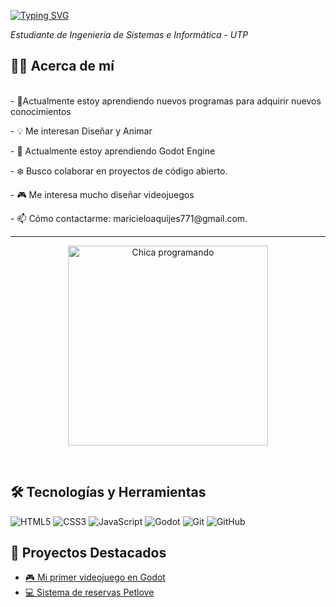 
[![Typing SVG](https://readme-typing-svg.demolab.com?font=Fira+Code&pause=1000&color=FF69B4&width=435&lines=Hola%2C+bienvenid%40+a+mi+perfil!;Me+encanta+diseñar+y+crear+videojuegos)](https://git.io/typing-svg)


 <p><i>Estudiante de Ingeniería de Sistemas e Informática - UTP </i></p>


## 🙆‍♀️ Acerca de mí
</br>
- 🔧Actualmente estoy aprendiendo nuevos programas  para adquirir nuevos conocimientos<p></p>
- 💡 Me interesan Diseñar y Animar<p></p>
- 📖 Actualmente estoy aprendiendo Godot Engine<p></p>
- ❄️ Busco colaborar en proyectos de código abierto.<p></p>
- 🎮  Me interesa mucho diseñar  videojuegos<p></p>
- 📫 Cómo contactarme:  maricieloaquijes771@gmail.com.<p></p>
<hr>
<p align="center">
  <img src="https://media.giphy.com/media/L8K62iTDkzGX6/giphy.gif" width="320" alt="Chica programando"/>
</p>




</br>

 ## 🛠️ Tecnologías y Herramientas
![HTML5](https://img.shields.io/badge/HTML5-E34F26?logo=html5&logoColor=fff)
![CSS3](https://img.shields.io/badge/CSS3-1572B6?logo=css3&logoColor=fff)
![JavaScript](https://img.shields.io/badge/JavaScript-F7DF1E?logo=javascript&logoColor=000)
![Godot](https://img.shields.io/badge/Godot-478CBF?logo=godot-engine&logoColor=fff)
![Git](https://img.shields.io/badge/Git-F05032?logo=git&logoColor=fff)
![GitHub](https://img.shields.io/badge/GitHub-181717?logo=github&logoColor=fff)


## 🚀 Proyectos Destacados
- [🎮 Mi primer videojuego en Godot](#)  <!-- Pon aquí el link cuando lo tengas -->
- [💻 Sistema de reservas Petlove](#)   <!-- Pon aquí el link cuando lo tengas -->

